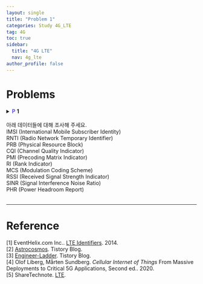 ```yaml
---
layout: single
title: "Problem 1"
categories: Study 4G_LTE
tag: 4G
toc: true
sidebar:
  title: "4G LTE"
  nav: 4g_lte
author_profile: false
---
```


# Problems



<details>
<summary><span style="color:#6454ED;font-weight:bold;">P</span> <span style="font-weight:bold;">1</span><br><br>
아래 데이터들에 대해 조사해 주세요.<br>
<div class = "notice" markdown = "1">
IMSI (International Mobile Subscriber Identity)<br>
RNTI (Radio Network Temporary Identifier)<br>
PRB (Physical Resource Block)<br>
CQI (Channel Quality Indicator)<br>
PMI (Precoding Matrix Indicator)<br>
RI (Rank Indicator)<br>
MCS (Modulation Coding Scheme)<br>
RSSI (Received Signal Strength Indicator)<br>
SINR (Signal Interference Noise Ratio)<br>
PHR (Power Headroom Report)<br>
</div>
</summary>
<div class = "notice" markdown = "1">

📌 **Answer**

## 1. IMSI, RNTI
단말과 기지국 간 통신 시 Random Access, Paging 등을 효과적으로 하기 위해서 단말의 식별자(identifier)가 필요하다.
- IMSI (International Mobile Subscriber Identity)
  - 말 그대로 단말기의 ID이다.
  - HSS의 HLR에 저장되어 있으며, 복사본이 SIM card에 저장된다.
  - 또한, HLR에서 VLR로 방문자 위치를 복사할 때 모바일 기기의 상세 정보를 얻기 위해 사용된다.
  - 보안을 위해 IMSI는 가능한 드물게 전송되며, 대신 임의 생성된 TMSI를 사용한다.
  - 구성
    - 보통 15자리 숫자, 더 짧을 수 있다.
    - <p><img src="/images/4g_lte/3.3-1.png" width="30%" height="30%"></p>

- RNTI (Radio Network Temporary Identifier)
  - **임시** 식별자
  - DCI message가 특정 RNTI의 값으로 scrambling된다.
  - RNTI = [UE ID] + DCI Type ID → 어떤 RNTI는 특정 UE를 구별하지만 또 어떤 RNTI는 그렇지 않다.
  - Rx는 de-scrabling을 통해 RNTI를 확인하고 메세지를 확인한다.
  - MAC Layer에서 상황에 맞는 RNTI를 사용하라고 PHY Layer에 명령한다.
  - 종류
    - P-RNTI
      - Paging 메세지에서 모바일 그룹을 식별 → CRC와 Scrambling된다.
      - User의 IMSI로부터 파생됨
    - RA-RNTI
      - random access preamble에 대한 응답으로 할당됨
        - eNB가 UE로부터 preamble 메세지를 받으면, eNB의 MAC Layer에서는 그 응답으로 PD-SCH를 통해 RAR(Random Access Response)를 보낸다.
      - UE는 RA-RNTI를 사용해 RRC 연결을 시작
        - UE는 RA-RNTI를 이용해 de-scrambling하여 RAR을 담은 PD-SCH임을 알 수 있다.
    - C-RNTI
      - 셀 내에서 모바일 식별
      - 임시(temp), 반영구적(semp persistent) 또는 영구적(permanent)
        - Temp C-RNTI
          - Random access 과정에서 할당
          - 경합(contention) 해결 후 permenanent C-RNTI로 전환될 수 있음
        - Semi Persistent C-RNTI
          - PDCCH를 통한 반영구적 자원 스케줄링에 사용
        - Permanent C-RNTI
          - C-RNTI 값은 random access 후 경합(contention) 해결 후 할당
          - 동적 자원 스케줄링에 사용
    - SI-RNTI
      - 셀의 시스템 정보를 broadcasting하기 위해 사용된다 (모바일 전용 아님).
      - PD-SCH에서 SIB 위치 지정을 위해 PDCCH에서 전송됨
      - DCI(스케줄링 정보가 들어있음)의 CRC는 SI-RNTI와 scrambling된다.

## 2. PRB
<p><img src="/images/4g_lte/3.3-3.png" width="30%" height="30%" /></p>

[5G Resource Allocation](/study/5g_nr/5g_nr-2.1/)을 참고.<br>
Resource Block은 12개의 RE가 모인 단위 한 개<br>
즉, SCS = 15 $kHz$ 기준 1 RB = 180 $kHz$을 말한다.

## 3. CQI, PMI, RI
- CQI (Channel Quality Indicator)
  - 채널 상태가 좋은지, 나쁜지에 대한 정보를 전달하는 지표
  - HSDPA에서 CQI 값의 범위는 0~30이다. 값이 클수록 좋은 채널을 의미한다.
  - CQI 값은
    - signal-to-noise ratio (SNR)
    - signal-to-interference plus noise ratio (SINR)
    - signal-to-noise plus distortion ratio (SNDR)
    의 값들로 결정된다.
  - 

</div>
</details>

<br>

---
# Reference

[1] EventHelix.com Inc.. [LTE Identifiers](https://www.eventhelix.com/lte/LTE-identifiers.pdf). 2014.<br>
[2] [Astrocosmos](https://astrocosmos.tistory.com/). Tistory Blog.<br>
[3] [Engineer-Ladder](https://engineering-ladder.tistory.com/). Tistory Blog.<br>
[4] Olof Liberg, Mårten Sundberg. *Cellular Internet of Things* From Massive Deployments to Critical 5G Applications, Second ed.. 2020.<br>
[5] ShareTechnote. [LTE](https://www.sharetechnote.com/html/Handbook_LTE.html).
